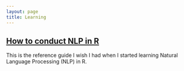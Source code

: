 ```yaml
---
layout: page
title: Learning
---
```


<div class="post">
  <h2 class="post-title">
    <a href="/Learning/nlp-in-R">
      How to conduct NLP in R
    </a>
  </h2>
  <span class="post-date"> This is the reference guide I wish I had when I started learning Natural Language Processing (NLP) in R.</span>

</div>
